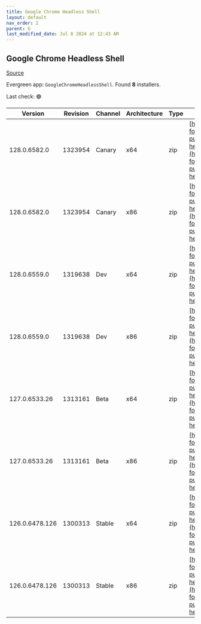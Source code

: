 ```yaml
---
title: Google Chrome Headless Shell
layout: default
nav_order: 2
parent: G
last_modified_date: Jul 8 2024 at 12:43 AM
---
```


## Google Chrome Headless Shell

[Source](https://googlechromelabs.github.io/chrome-for-testing/)

Evergreen app: `GoogleChromeHeadlessShell`. Found **8** installers.

Last check: 🟢

| Version        | Revision | Channel | Architecture | Type | URI                                                                                                                                                                                                                            |
| -------------- | -------- | ------- | ------------ | ---- | ------------------------------------------------------------------------------------------------------------------------------------------------------------------------------------------------------------------------------ |
| 128.0.6582.0   | 1323954  | Canary  | x64          | zip  | [https://storage.googleapis.com/chrome-for-testing-public/128.0.6582.0/win64/chrome-headless-shell-win64.zip](https://storage.googleapis.com/chrome-for-testing-public/128.0.6582.0/win64/chrome-headless-shell-win64.zip)     |
| 128.0.6582.0   | 1323954  | Canary  | x86          | zip  | [https://storage.googleapis.com/chrome-for-testing-public/128.0.6582.0/win32/chrome-headless-shell-win32.zip](https://storage.googleapis.com/chrome-for-testing-public/128.0.6582.0/win32/chrome-headless-shell-win32.zip)     |
| 128.0.6559.0   | 1319638  | Dev     | x64          | zip  | [https://storage.googleapis.com/chrome-for-testing-public/128.0.6559.0/win64/chrome-headless-shell-win64.zip](https://storage.googleapis.com/chrome-for-testing-public/128.0.6559.0/win64/chrome-headless-shell-win64.zip)     |
| 128.0.6559.0   | 1319638  | Dev     | x86          | zip  | [https://storage.googleapis.com/chrome-for-testing-public/128.0.6559.0/win32/chrome-headless-shell-win32.zip](https://storage.googleapis.com/chrome-for-testing-public/128.0.6559.0/win32/chrome-headless-shell-win32.zip)     |
| 127.0.6533.26  | 1313161  | Beta    | x64          | zip  | [https://storage.googleapis.com/chrome-for-testing-public/127.0.6533.26/win64/chrome-headless-shell-win64.zip](https://storage.googleapis.com/chrome-for-testing-public/127.0.6533.26/win64/chrome-headless-shell-win64.zip)   |
| 127.0.6533.26  | 1313161  | Beta    | x86          | zip  | [https://storage.googleapis.com/chrome-for-testing-public/127.0.6533.26/win32/chrome-headless-shell-win32.zip](https://storage.googleapis.com/chrome-for-testing-public/127.0.6533.26/win32/chrome-headless-shell-win32.zip)   |
| 126.0.6478.126 | 1300313  | Stable  | x64          | zip  | [https://storage.googleapis.com/chrome-for-testing-public/126.0.6478.126/win64/chrome-headless-shell-win64.zip](https://storage.googleapis.com/chrome-for-testing-public/126.0.6478.126/win64/chrome-headless-shell-win64.zip) |
| 126.0.6478.126 | 1300313  | Stable  | x86          | zip  | [https://storage.googleapis.com/chrome-for-testing-public/126.0.6478.126/win32/chrome-headless-shell-win32.zip](https://storage.googleapis.com/chrome-for-testing-public/126.0.6478.126/win32/chrome-headless-shell-win32.zip) |
